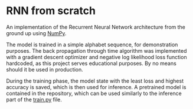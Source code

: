 # RNN from scratch

An implementation of the Recurrent Neural Network architecture from the ground up using [NumPy](https://github.com/numpy/numpy).

The model is trained in a simple alphabet sequence, for demonstration purposes. The back propagation through time algorithm was implemented with a gradient descent optimizer and negative log likelihood loss function hardcoded, as this project serves educational purposes. By no means should it be used in production.

During the training phase, the model state with the least loss and highest accuracy is saved, which is then used for inference. A pretrained model is contained in the repository, which can be used similarly to the inference part of the [train.py](./train.py) file.
